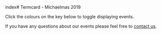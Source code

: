 index# Termcard - Michaelmas 2019

Click the colours on the key below to toggle displaying events.

If you have any questions about our events please feel free to [contact us](/contact).

<Calendar styles='calendar.module.css' settings='calendar.json' start='6 October 2019' finish='22 December 2019' weeks='10' title="MT'19"/>